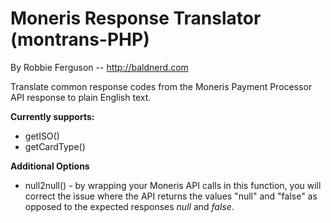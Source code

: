 # Moneris Response Translator (montrans-PHP)
By Robbie Ferguson -- http://baldnerd.com

Translate common response codes from the Moneris Payment Processor API response to plain English text.

**Currently supports:**
- getISO()
- getCardType()

**Additional Options**
- null2null() - by wrapping your Moneris API calls in this function, you will correct the issue where the API returns the values "null" and "false" as opposed to the expected responses *null* and *false*.
